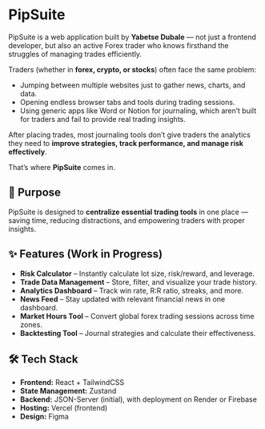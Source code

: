 # PipSuite

PipSuite is a web application built by **Yabetse Dubale** — not just a frontend developer, but also an active Forex trader who knows firsthand the struggles of managing trades efficiently.

Traders (whether in **forex, crypto, or stocks**) often face the same problem:

- Jumping between multiple websites just to gather news, charts, and data.
- Opening endless browser tabs and tools during trading sessions.
- Using generic apps like Word or Notion for journaling, which aren’t built for traders and fail to provide real trading insights.

After placing trades, most journaling tools don’t give traders the analytics they need to **improve strategies, track performance, and manage risk effectively**.

That’s where **PipSuite** comes in.

## 🎯 Purpose

PipSuite is designed to **centralize essential trading tools** in one place — saving time, reducing distractions, and empowering traders with proper insights.

## ✨ Features (Work in Progress)

- **Risk Calculator** – Instantly calculate lot size, risk/reward, and leverage.
- **Trade Data Management** – Store, filter, and visualize your trade history.
- **Analytics Dashboard** – Track win rate, R:R ratio, streaks, and more.
- **News Feed** – Stay updated with relevant financial news in one dashboard.
- **Market Hours Tool** – Convert global forex trading sessions across time zones.
- **Backtesting Tool** – Journal strategies and calculate their effectiveness.

## 🛠 Tech Stack

- **Frontend:** React + TailwindCSS
- **State Management:** Zustand
- **Backend:** JSON-Server (initial), with deployment on Render or Firebase
- **Hosting:** Vercel (frontend)
- **Design:** Figma
